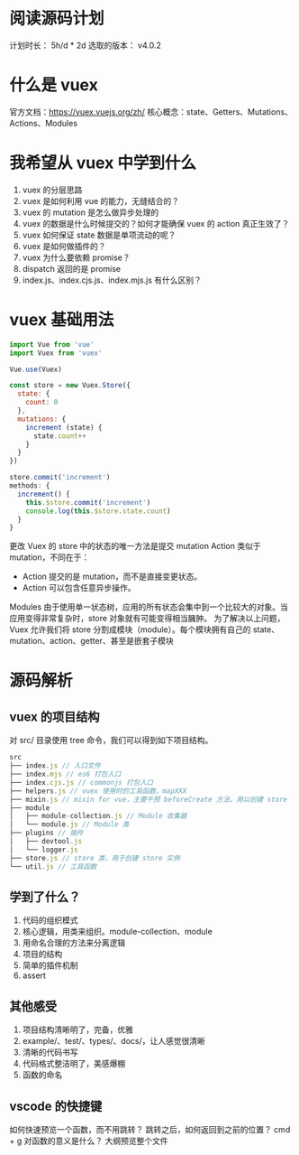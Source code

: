 # 阅读源码计划

计划时长： 5h/d * 2d
选取的版本： v4.0.2

# 什么是 vuex
官方文档：https://vuex.vuejs.org/zh/
核心概念：state、Getters、Mutations、Actions、Modules

# 我希望从 vuex 中学到什么
1. vuex 的分层思路
1. vuex 是如何利用 vue 的能力，无缝结合的？
1. vuex 的 mutation 是怎么做异步处理的
1. vuex 的数据是什么时候提交的？如何才能确保 vuex 的 action 真正生效了？
1. vuex 如何保证 state 数据是单项流动的呢？
1. vuex 是如何做插件的？
1. vuex 为什么要依赖 promise？
  1. dispatch 返回的是 promise
1. index.js、index.cjs.js、index.mjs.js 有什么区别？

# vuex 基础用法
```javascript
import Vue from 'vue'
import Vuex from 'vuex'

Vue.use(Vuex)

const store = new Vuex.Store({
  state: {
    count: 0
  },
  mutations: {
    increment (state) {
      state.count++
    }
  }
})

store.commit('increment')
methods: {
  increment() {
    this.$store.commit('increment')
    console.log(this.$store.state.count)
  }
}
```

更改 Vuex 的 store 中的状态的唯一方法是提交 mutation
Action 类似于 mutation，不同在于：
- Action 提交的是 mutation，而不是直接变更状态。
- Action 可以包含任意异步操作。

Modules
由于使用单一状态树，应用的所有状态会集中到一个比较大的对象。当应用变得非常复杂时，store 对象就有可能变得相当臃肿。
为了解决以上问题，Vuex 允许我们将 store 分割成模块（module）。每个模块拥有自己的 state、mutation、action、getter、甚至是嵌套子模块


# 源码解析
## vuex 的项目结构
对 src/ 目录使用 tree 命令，我们可以得到如下项目结构。
```javascript
src
├── index.js // 入口文件
├── index.mjs // es6 打包入口
├── index.cjs.js // commonjs 打包入口
├── helpers.js // vuex 使用时的工具函数，mapXXX
├── mixin.js // mixin for vue，主要干预 beforeCreate 方法，用以创建 store
├── module
│   ├── module-collection.js // Module 收集器
│   └── module.js // Module 类
├── plugins // 插件
│   ├── devtool.js
│   └── logger.js
├── store.js // store 类，用于创建 store 实例
└── util.js // 工具函数
```

## 学到了什么？
1. 代码的组织模式
  1. 核心逻辑，用类来组织。module-collection、module
  1. 用命名合理的方法来分离逻辑
1. 项目的结构
1. 简单的插件机制
1. assert

## 其他感受
1. 项目结构清晰明了，完备，优雅
  1. example/、test/、types/、docs/，让人感觉很清晰
1. 清晰的代码书写
1. 代码格式整洁明了，美感爆棚
1. 函数的命名

## vscode 的快捷键
如何快速预览一个函数，而不用跳转？
跳转之后，如何返回到之前的位置？
cmd + g 对函数的意义是什么？
大纲预览整个文件
